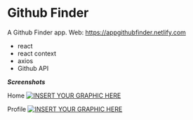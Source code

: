 # Github Finder

A Github Finder app.
Web: https://appgithubfinder.netlify.com

- react
- react context
- axios
- Github API

***Screenshots***

Home
[![INSERT YOUR GRAPHIC HERE](https://res.cloudinary.com/dscipfbfx/image/upload/v1589796630/Github%20Finder/Screenshot_2020-05-18_Github_Finder.png)]()


Profile
[![INSERT YOUR GRAPHIC HERE](https://res.cloudinary.com/dscipfbfx/image/upload/v1589796620/Github%20Finder/Screenshot_2020-05-18_Github_Finder_1.png)]()


